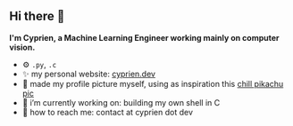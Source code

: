 ## Hi there 👋

**I'm Cyprien, a Machine Learning Engineer working mainly on computer vision.**

- ⚙️ `.py`, `.c`
- ✨ my personal website: [cyprien.dev](https://cyprien.dev)
- 🎨 made my profile picture myself, using as inspiration this [chill pikachu pic](https://www.reddit.com/r/MemeRestoration/comments/tedpo8/would_anyone_be_able_to_restore_chill_pikachu/)
- 🔭 i’m currently working on: building my own shell in C
- 💬 how to reach me: contact at cyprien dot dev

<!--
**cyprienhm/cyprienhm** is a ✨ _special_ ✨ repository because its `README.md` (this file) appears on your GitHub profile.

Here are some ideas to get you started:

- 🔭 I’m currently working on ...
- 🌱 I’m currently learning ...
- 👯 I’m looking to collaborate on ...
- 🤔 I’m looking for help with ...
- 💬 Ask me about ...
- 📫 How to reach me: ...
- 😄 Pronouns: ...
- ⚡ Fun fact: ...
-->
